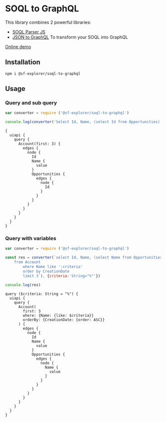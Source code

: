 # SOQL to GraphQL

This library combines 2 powerful libraries:
- [SOQL Parser JS](https://github.com/jetstreamapp/soql-parser-js) 
- [JSON to GraphQL](https://www.npmjs.com/package/json-to-graphql-query)
To transform your SOQL into GraphQL

[Online demo](https://sf-explorer.github.io/documentation/docs/Query/GraphQL/#playground)

## Installation

```
npm i @sf-explorer/soql-to-graphql
```

## Usage

### Query and sub query

```js
var converter = require ('@sf-explorer/soql-to-graphql')

console.log(converter('Select Id, Name, (select Id from Opportunities) from Account limit 3'))
```

```
{
  uiapi {
    query {
      Account(first: 3) {
        edges {
          node {
            Id
            Name {
              value
            }
            Opportunities {
              edges {
                node {
                  Id
                }
              }
            }
          }
        }
      }
    }
  }
}
```

### Query with variables

```js
var converter = require ('@sf-explorer/soql-to-graphql')

const res = converter(`select Id, Name, (select Name from Opportunities) 
    from Account 
        where Name like ':criteria' 
        order by CreationDate
        limit 3`), {criteria:'String="%"'})

console.log(res)
```

```
query ($criteria: String = "%") {
  uiapi {
    query {
      Account(
        first: 3
        where: {Name: {like: $criteria}}
        orderBy: {CreationDate: {order: ASC}}
      ) {
        edges {
          node {
            Id
            Name {
              value
            }
            Opportunities {
              edges {
                node {
                  Name {
                    value
                  }
                }
              }
            }
          }
        }
      }
    }
  }
}
```
